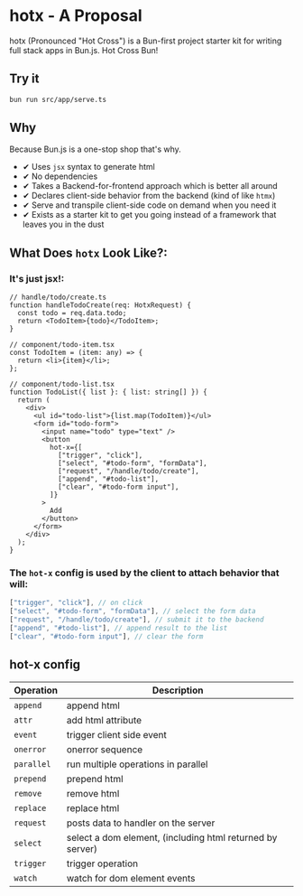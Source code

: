# hotx - A Proposal
hotx (Pronounced "Hot Cross") is a Bun-first project starter kit for writing full stack apps in Bun.js. Hot Cross Bun!

## Try it
```bash
bun run src/app/serve.ts
```

## Why
Because Bun.js is a one-stop shop that's why.

- ✔ Uses `jsx` syntax to generate html
- ✔ No dependencies
- ✔ Takes a Backend-for-frontend approach which is better all around
- ✔ Declares client-side behavior from the backend (kind of like `htmx`)
- ✔ Serve and transpile client-side code on demand when you need it
- ✔ Exists as a starter kit to get you going instead of a framework that leaves you in the dust
## What Does `hotx` Look Like?:

### It's just jsx!:
```tsx
// handle/todo/create.ts
function handleTodoCreate(req: HotxRequest) {
  const todo = req.data.todo;
  return <TodoItem>{todo}</TodoItem>;
}

// component/todo-item.tsx
const TodoItem = (item: any) => {
  return <li>{item}</li>;
};

// component/todo-list.tsx
function TodoList({ list }: { list: string[] }) {
  return (
    <div>
      <ul id="todo-list">{list.map(TodoItem)}</ul>
      <form id="todo-form">
        <input name="todo" type="text" />
        <button
          hot-x={[
            ["trigger", "click"],
            ["select", "#todo-form", "formData"],
            ["request", "/handle/todo/create"],
            ["append", "#todo-list"],
            ["clear", "#todo-form input"],
          ]}
        >
          Add
        </button>
      </form>
    </div>
  );
}
```


### The `hot-x` config is used by the client to attach behavior that will:
```js
["trigger", "click"], // on click
["select", "#todo-form", "formData"], // select the form data
["request", "/handle/todo/create"], // submit it to the backend
["append", "#todo-list"], // append result to the list
["clear", "#todo-form input"], // clear the form
```

## hot-x config

| Operation | Description |
|---|---|
| `append`    | append html |
| `attr`      | add html attribute |
| `event`     | trigger client side event |
| `onerror`   | onerror sequence |
| `parallel`  | run multiple operations in parallel |
| `prepend`   | prepend html |
| `remove`    | remove html |
| `replace`   | replace html |
| `request`   | posts data to handler on the server |
| `select`    | select a dom element, (including html returned by server) |
| `trigger`   | trigger operation |
| `watch` | watch for dom element events |
